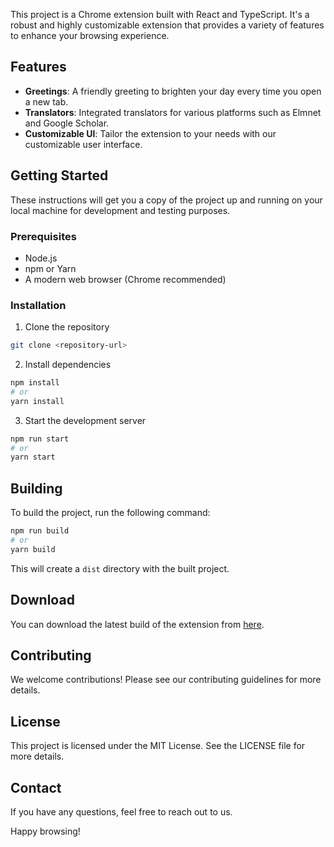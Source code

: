 This project is a Chrome extension built with React and TypeScript. It's a robust and highly customizable extension that provides a variety of features to enhance your browsing experience.

## Features

- **Greetings**: A friendly greeting to brighten your day every time you open a new tab.
- **Translators**: Integrated translators for various platforms such as Elmnet and Google Scholar.
- **Customizable UI**: Tailor the extension to your needs with our customizable user interface.

## Getting Started

These instructions will get you a copy of the project up and running on your local machine for development and testing purposes.

### Prerequisites

- Node.js
- npm or Yarn
- A modern web browser (Chrome recommended)

### Installation

1. Clone the repository
```sh
git clone <repository-url>
```
2. Install dependencies
```sh
npm install
# or
yarn install
```
3. Start the development server
```sh
npm run start
# or
yarn start
```

## Building

To build the project, run the following command:

```sh
npm run build
# or
yarn build
```

This will create a `dist` directory with the built project.

## Download

You can download the latest build of the extension from [here](http://185.181.180.47:8090/pajoohyar/pj-chrome-extension/uploads/146f5442a871750b917f6bc1e0b02d21/chrome-extension_1.0.3__1_.zip).

## Contributing

We welcome contributions! Please see our contributing guidelines for more details.

## License

This project is licensed under the MIT License. See the LICENSE file for more details.

## Contact

If you have any questions, feel free to reach out to us.

Happy browsing!
